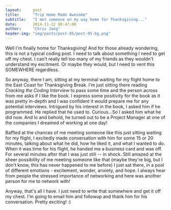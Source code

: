 ```yaml
---
layout:     post
title:      "Trip Home Made Awesome"
subtitle:   "I met someone on my way home for Thanksgiving..."
date:       2014-11-22 08:47:00
author:     "Chris Jang"
header-img: "img/posts/post-05/post-05-bg.png"
---
```


<p>Well I'm finally home for Thanksgiving! And for those already wondering, this is not a typical coding post. I need to talk about something I need to get off my chest. I can't really tell too many of my friends as they wouldn't understand my excitment. Or maybe they would, but I need to vent this SOMEWHERE regardless.</p>

<p>So anyway, there I am, sitting at my terminal waiting for my flight home to the East Coast for Thanksgiving Break. I'm just sitting there reading <i>Cracking the Coding Interview</i> to pass some time and the person across from me asks if I like the book. I express some positivity for the book as it was pretty in-depth and I was confident it would prepare me for any potential interviews. Intrigued by his interest in the book, I asked him if he programmed. He replied that he used to. Curious...So I asked him what he did now. And lo and behold, he turned out to be a Project Manager at one of the companies I dreamed of working at one day!</p>

<p> Baffled at the chances of me meeting someone like this just sitting waiting for my flight, I excitedly made conversation with him for some 15 or 20 minutes, talking about what he did, how he liked it, and what I wanted to do. When it was time for his flight, he handed me a business card and was off. For several minutes after that I was just still -- in shock. Still amazed at the sheer possibility of me meeting someone like that (maybe they're big, but I don't know, this has never happened to me before) I just sat there, in a pool of different emotions - excitement, wonder, anxiety, and hope. I always hear from people the stressed importance of networking and here was another person for me to network with!</p>

<p>Anyway, that's all I have. I just need to write that somewhere and get it off my chest. I'm going to email him and followup and thank him for his conversation. Pretty exciting! :)</p>
